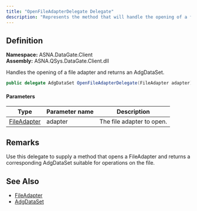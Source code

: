 ```yaml
---
title: "OpenFileAdapterDelegate Delegate"
description: "Represents the method that will handle the opening of a file adapter."
---
```


## Definition

**Namespace:** ASNA.DataGate.Client  
**Assembly:** ASNA.QSys.DataGate.Client.dll

Handles the opening of a file adapter and returns an AdgDataSet.

```csharp
public delegate AdgDataSet OpenFileAdapterDelegate(FileAdapter adapter)
```

#### Parameters

| Type | Parameter name | Description |
| --- | --- | --- |
| [FileAdapter](/reference/datagate/datagate-client/file-adapter.html) | adapter | The file adapter to open. |

## Remarks
Use this delegate to supply a method that opens a FileAdapter and returns a corresponding AdgDataSet suitable for operations on the file.

## See Also
- [FileAdapter](/reference/datagate/datagate-client/file-adapter.html)
- [AdgDataSet](/reference/datagate/datagate-client/adg-data-set.html)

